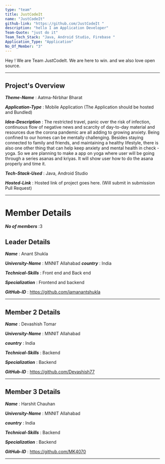 ```yaml
---
type: "team"                   
title: JustCodeIt
name: "JustCodeIt"
github-link: "https://github.com/JustCodeIt "
description: "hello I am Application Developer"
Team-Quote: "just do it"
Team_Tech_Stack: "Java, Android Studio, Firebase "
Application_Type: "Application"
No_Of_Member: "3"
---
```


Hey ! We are Team JustCodeIt. We are here to win. and we also love open source.

---

## Project's Overview

_**Theme-Name**_ : Aatma-Nirbhar Bharat

_**Application-Type**_ :   Mobile Application (The Application should be hosted and Bundled)

_**Idea-Description**_ :   The restricted travel, panic over the risk of infection, continuous flow of negative news and scarcity of day-to-day material and resources due the corona pandemic are all adding to growing anxiety. Being confined to our homes can be mentally challenging. Besides staying connected to family and friends, and maintaining a healthy lifestyle, there is also one other thing that can help keep anxiety and mental health in check - yoga. So we are planning to make a app on yoga where user will be going through a series asanas and kriyas. It will show user how to do the asana properly and time it.

_**Tech-Stack-Used**_ :   Java, Android Studio

<!-- _**GitHub-Link**_ :   https://github.com/iamanantshukla/JustCodeIt -->

_**Hosted-Link**_ :    Hosted link of project goes here. (Will submit in submission Pull Request)

---

# Member Details

_**No of members**_ :3


## Leader Details

_**Name**_ : Anant Shukla

_**University-Name**_ : MNNIT Allahabad
_**country**_ : India

_**Technical-Skills**_ : Front end and Back end

_**Specialization**_ : Frontend and backend

_**GitHub-ID**_ :  https://github.com/iamanantshukla

---

## Member 2 Details

_**Name**_ : Devashish Tomar

_**University-Name**_ : MNNIT Allahabad

_**country**_ : India

_**Technical-Skills**_ : Backend

_**Specialization**_ : Backend

_**GitHub-ID**_ :   https://github.com/Devashish77

---

## Member 3 Details

_**Name**_ : Harshit Chauhan

_**University-Name**_ : MNNIT Allahabad

_**country**_ : India

_**Technical-Skills**_ : Backend

_**Specialization**_ : Backend

_**GitHub-ID**_ :   https://github.com/MK4070

---
